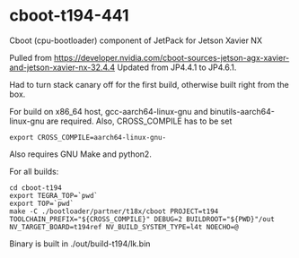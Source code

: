 # cboot-t194-441
Cboot (cpu-bootloader) component of JetPack for Jetson Xavier NX

Pulled from https://developer.nvidia.com/cboot-sources-jetson-agx-xavier-and-jetson-xavier-nx-32.4.4
Updated from JP4.4.1 to JP4.6.1.

Had to turn stack canary off for the first build, otherwise built right from the box.

For build on x86_64 host, gcc-aarch64-linux-gnu and binutils-aarch64-linux-gnu are required. Also, CROSS_COMPILE has to be set

    export CROSS_COMPILE=aarch64-linux-gnu-

Also requires GNU Make and python2.

For all builds:

    cd cboot-t194
    export TEGRA_TOP=`pwd`
    export TOP=`pwd`
    make -C ./bootloader/partner/t18x/cboot PROJECT=t194 TOOLCHAIN_PREFIX="${CROSS_COMPILE}" DEBUG=2 BUILDROOT="${PWD}"/out NV_TARGET_BOARD=t194ref NV_BUILD_SYSTEM_TYPE=l4t NOECHO=@

Binary is built in ./out/build-t194/lk.bin


